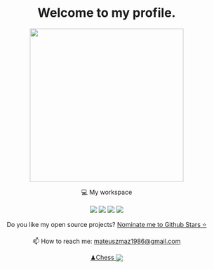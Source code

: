 

<h1 align='center'>
  Welcome to my profile.
</h1>

<p align='center'>
  
</p>



<p align='center'>
  
  
</p>

<p align='center'>
  <a href="#"><img src="https://github-readme-stats.vercel.app/api?username=boleklolo&show_icons=true&count_private=true&theme=dark" width="350"></a>
</p>

<p align='center'>
  💻 My workspace<br/><br/>
  <img src="https://img.shields.io/badge/windows-%230078D6.svg?&style=for-the-badge&logo=windows&logoColor=white" />
  <img src="https://img.shields.io/badge/Amd%20Ryzen-Ryzen%205%204600H-%230071C5.svg?&style=for-the-badge&logo=AMD&logoColor=white" />
  <img src="https://img.shields.io/badge/RAM-16GB-%230071C5.svg?&style=for-the-badge&logoColor=white" />
  <img src="https://img.shields.io/badge/nvidia-gtx%201650-%2376B900.svg?&style=for-the-badge&logo=nvidia&logoColor=white" />
</p>

<p align='center'>
  Do you like my open source projects? <a href='https://stars.github.com/nominate/'>Nominate me to Github Stars ⭐</a>
</p>

<!-- <details align='center'>
  <summary>:zap: My workspace specs</summary>
</details>-->

<p align='center'>
  📫 How to reach me: <a href='mailto:mateuszmaz1986@gmail.com'>mateuszmaz1986@gmail.com</a>
</p>


<p align='center'>
  <a href='https://www.chess.com/member/boleklolo'>♟Chess
<img align='center' src='https://img.shields.io/badge/dynamic/json?label=rating&query=%24.chess_rapid.last.rating&url=https%3A%2F%2Fapi.chess.com%2Fpub%2Fplayer%2Fboleklolo%2Fstats'/></a>
  </p>

